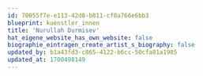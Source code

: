 ```yaml
---
id: 70055f7e-e113-42d8-b811-cf8a766e6bb3
blueprint: kuenstler_innen
title: 'Nurullah Durmisev'
hat_eigene_website_has_own_website: false
biographie_eintragen_create_artist_s_biography: false
updated_by: b1a43fd3-c865-4122-b6cc-50cfa81a1985
updated_at: 1700498149
---
```

